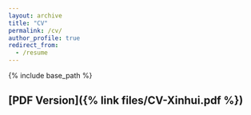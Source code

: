 ```yaml
---
layout: archive
title: "CV"
permalink: /cv/
author_profile: true
redirect_from:
  - /resume
---
```


{% include base_path %}

## [PDF Version]({% link files/CV-Xinhui.pdf %})